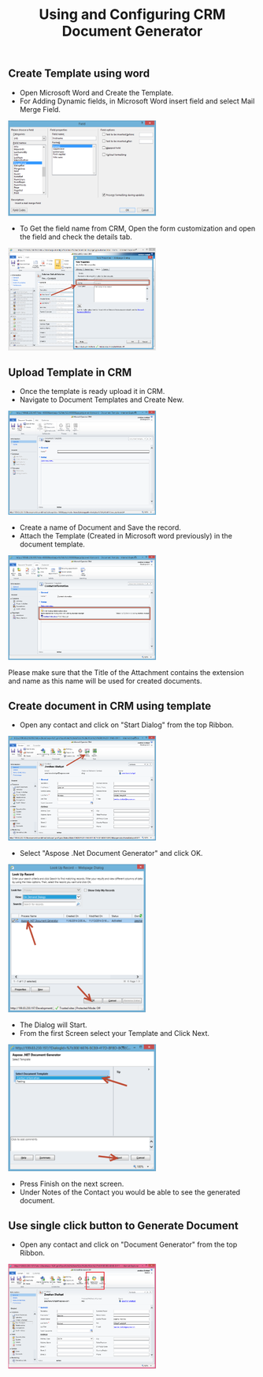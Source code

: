 ﻿---
title: Using and Configuring CRM Document Generator
description: "How to use and configure Aspose Document Generator add-on."
type: docs
weight: 10
url: /net/using-and-configuring-crm-document-generator/
---

## Create Template using word

- Open Microsoft Word and Create the Template.
- For Adding Dynamic fields, in Microsoft Word insert field and select Mail Merge Field. 

![using-and-configuring-crm-document-generator-1](1)

- To Get the field name from CRM, Open the form customization and open the field and check the details tab. 

![using-and-configuring-crm-document-generator-2](2)

## Upload Template in CRM

- Once the template is ready upload it in CRM.
- Navigate to Document Templates and Create New. 

![using-and-configuring-crm-document-generator-3](3)

- Create a name of Document and Save the record.
- Attach the Template (Created in Microsoft word previously) in the document template. 

![using-and-configuring-crm-document-generator-4](4)


Please make sure that the Title of the Attachment contains the extension and name as this name will be used for created documents.

## Create document in CRM using template

- Open any contact and click on "Start Dialog" from the top Ribbon. 

![using-and-configuring-crm-document-generator-5](5)

- Select "Aspose .Net Document Generator" and click OK. 

![using-and-configuring-crm-document-generator-6](6)

- The Dialog will Start.
- From the first Screen select your Template and Click Next. 

![using-and-configuring-crm-document-generator-7](7)

- Press Finish on the next screen.
- Under Notes of the Contact you would be able to see the generated document.

## Use single click button to Generate Document

- Open any contact and click on "Document Generator" from the top Ribbon. 

![using-and-configuring-crm-document-generator-8](8)
